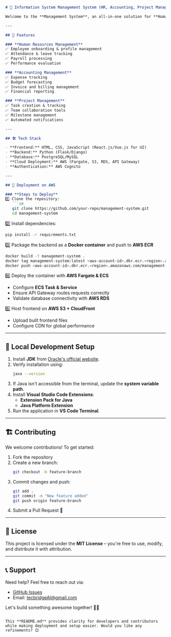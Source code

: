 ```markdown
# 🚀 Information System Management System (HR, Accounting, Project Management)

Welcome to the **Management System**, an all-in-one solution for **Human Resources (HR), Accounting, and Project Management**, designed for seamless deployment on **AWS Cloud**. This system helps businesses streamline operations with a user-friendly interface powered by **HTML, JavaScript, CSS, and Python**.

---

## 📌 Features

### **Human Resources Management**
✅ Employee onboarding & profile management  
✅ Attendance & leave tracking  
✅ Payroll processing  
✅ Performance evaluation  

### **Accounting Management**
✅ Expense tracking  
✅ Budget forecasting  
✅ Invoice and billing management  
✅ Financial reporting  

### **Project Management**
✅ Task creation & tracking  
✅ Team collaboration tools  
✅ Milestone management  
✅ Automated notifications  

---

## 🛠️ Tech Stack

- **Frontend:** HTML, CSS, JavaScript (React.js/Vue.js for UI)
- **Backend:** Python (Flask/Django)
- **Database:** PostgreSQL/MySQL
- **Cloud Deployment:** AWS (Fargate, S3, RDS, API Gateway)
- **Authentication:** AWS Cognito

---

## 🚀 Deployment on AWS

### **Steps to Deploy**
1️⃣ Clone the repository:  
   ```sh
   git clone https://github.com/your-repo/management-system.git
   cd management-system
   ```

2️⃣ Install dependencies:  
   ```sh
   pip install -r requirements.txt
   ```

3️⃣ Package the backend as a **Docker container** and push to **AWS ECR**  
   ```sh
   docker build -t management-system .
   docker tag management-system:latest <aws-account-id>.dkr.ecr.<region>.amazonaws.com/management-system
   docker push <aws-account-id>.dkr.ecr.<region>.amazonaws.com/management-system
   ```

4️⃣ Deploy the container with **AWS Fargate & ECS**  
   - Configure **ECS Task & Service**  
   - Ensure API Gateway routes requests correctly  
   - Validate database connectivity with **AWS RDS**

5️⃣ Host frontend on **AWS S3 + CloudFront**  
   - Upload built frontend files  
   - Configure CDN for global performance  

---

## 🔧 Local Development Setup
1. Install **JDK** from [Oracle's official website](https://www.oracle.com/java/technologies/downloads/).
2. Verify installation using:  
   ```sh
   java --version
   ```
3. If Java isn't accessible from the terminal, update the **system variable path**.
4. Install **Visual Studio Code Extensions**:
   - **Extension Pack for Java**
   - **Java Platform Extension**
5. Run the application in **VS Code Terminal**.

---

## 🏗️ Contributing

We welcome contributions! To get started:
1. Fork the repository  
2. Create a new branch:  
   ```sh
   git checkout -b feature-branch
   ```
3. Commit changes and push:  
   ```sh
   git add .
   git commit -m "New feature added"
   git push origin feature-branch
   ```
4. Submit a Pull Request 🚀

---

## 🔐 License

This project is licensed under the **MIT License** – you're free to use, modify, and distribute it with attribution.

---

## 📞 Support

Need help? Feel free to reach out via:
- [GitHub Issues](https://github.com/your-repo/issues)
- Email: tecbridgeAI@gmail.com  

Let's build something awesome together! 🚀🎯
```

This **README.md** provides clarity for developers and contributors while making deployment and setup easier. Would you like any refinements? 😊
